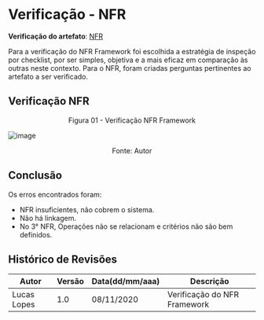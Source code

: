# Verificação - NFR
**Verificação do artefato**: [NFR](https://requisitos-de-software.github.io/2020.1-GuardioesdaSaude/modelagem/NFR/)

Para a verificação do NFR Framework foi escolhida a estratégia de inspeção por checklist, por ser simples, objetiva e a mais eficaz em comparação às outras neste contexto.
Para o NFR, foram criadas perguntas pertinentes ao artefato a ser verificado.



## Verificação NFR

<p align='center'>Figura 01 - Verificação NFR Framework </p> 

![image](https://user-images.githubusercontent.com/38164895/98470197-e4260100-21c2-11eb-8a5a-49d3b10f96a5.png)

<p align='center'>Fonte: Autor</p>

## Conclusão

Os erros encontrados foram:

- NFR insuficientes, não cobrem o sistema.
- Não há linkagem.
- No 3° NFR, Operações não se relacionam e critérios não são bem definidos.

## Histórico de Revisões

| Autor | Versão | Data(dd/mm/aaa) | Descrição
|-|-|-|-
|Lucas Lopes | 1.0 | 08/11/2020 | Verificação do NFR Framework


